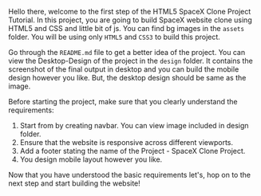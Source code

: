 Hello there, welcome to the first step of the HTML5 SpaceX Clone Project Tutorial. In this project, you are going to build SpaceX website clone using HTML5 and CSS and little bit of js. You can find bg images in the `assets` folder. You will be using only `HTML5` and `CSS3` to build this project.

Go through the `README.md` file to get a better idea of the project. You can view the Desktop-Design of the project in the `design` folder. It contains the screenshot of the final output in desktop and you can build the mobile design however you like. But, the desktop design should be same as the image.

Before starting the project, make sure that you clearly understand the requirements:

1. Start from by creating navbar. You can view image included in design folder.
2. Ensure that the website is responsive across different viewports.
3. Add a footer stating the name of the Project - SpaceX Clone Project.
4. You design mobile layout however you like.

Now that you have understood the basic requirements let's, hop on to the next step and start building the website!

